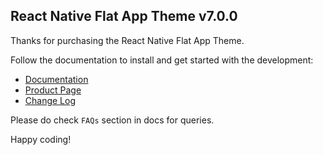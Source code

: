 ## React Native Flat App Theme v7.0.0

Thanks for purchasing the React Native Flat App Theme.

Follow the documentation to install and get started with the development:

-   [Documentation](http://docs.market.nativebase.io/react-native-flat-app-ui/)
-   [Product Page](https://market.nativebase.io/view/react-native-flat-app-theme)
-	[Change Log](http://gitstrap.com/strapmobile/FlatApp/blob/v7.0.0/ChangeLog.md)

Please do check `FAQs` section in docs for queries.

Happy coding!
